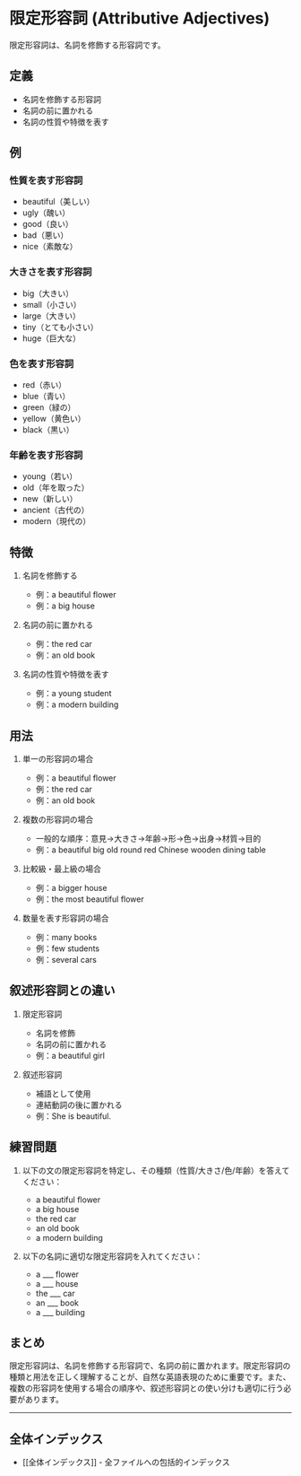 # 限定形容詞 (Attributive Adjectives)

限定形容詞は、名詞を修飾する形容詞です。

## 定義
- 名詞を修飾する形容詞
- 名詞の前に置かれる
- 名詞の性質や特徴を表す

## 例
### 性質を表す形容詞
- beautiful（美しい）
- ugly（醜い）
- good（良い）
- bad（悪い）
- nice（素敵な）

### 大きさを表す形容詞
- big（大きい）
- small（小さい）
- large（大きい）
- tiny（とても小さい）
- huge（巨大な）

### 色を表す形容詞
- red（赤い）
- blue（青い）
- green（緑の）
- yellow（黄色い）
- black（黒い）

### 年齢を表す形容詞
- young（若い）
- old（年を取った）
- new（新しい）
- ancient（古代の）
- modern（現代の）

## 特徴
1. 名詞を修飾する
   - 例：a beautiful flower
   - 例：a big house

2. 名詞の前に置かれる
   - 例：the red car
   - 例：an old book

3. 名詞の性質や特徴を表す
   - 例：a young student
   - 例：a modern building

## 用法
1. 単一の形容詞の場合
   - 例：a beautiful flower
   - 例：the red car
   - 例：an old book

2. 複数の形容詞の場合
   - 一般的な順序：意見→大きさ→年齢→形→色→出身→材質→目的
   - 例：a beautiful big old round red Chinese wooden dining table

3. 比較級・最上級の場合
   - 例：a bigger house
   - 例：the most beautiful flower

4. 数量を表す形容詞の場合
   - 例：many books
   - 例：few students
   - 例：several cars

## 叙述形容詞との違い
1. 限定形容詞
   - 名詞を修飾
   - 名詞の前に置かれる
   - 例：a beautiful girl

2. 叙述形容詞
   - 補語として使用
   - 連結動詞の後に置かれる
   - 例：She is beautiful.

## 練習問題
1. 以下の文の限定形容詞を特定し、その種類（性質/大きさ/色/年齢）を答えてください：
   - a beautiful flower
   - a big house
   - the red car
   - an old book
   - a modern building

2. 以下の名詞に適切な限定形容詞を入れてください：
   - a ___ flower
   - a ___ house
   - the ___ car
   - an ___ book
   - a ___ building

## まとめ
限定形容詞は、名詞を修飾する形容詞で、名詞の前に置かれます。限定形容詞の種類と用法を正しく理解することが、自然な英語表現のために重要です。また、複数の形容詞を使用する場合の順序や、叙述形容詞との使い分けも適切に行う必要があります。

---

## 全体インデックス
- [[全体インデックス]] - 全ファイルへの包括的インデックス 